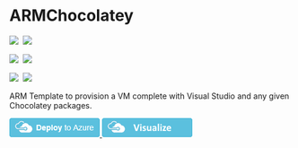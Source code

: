 # ARMChocolatey

<IMG SRC="https://azbotstorage.blob.core.windows.net/badges/visual-studio-dev-vm-chocolatey/PublicLastTestDate.svg" />&nbsp;
<IMG SRC="https://azbotstorage.blob.core.windows.net/badges/visual-studio-dev-vm-chocolatey/PublicDeployment.svg" />&nbsp;

<IMG SRC="https://azbotstorage.blob.core.windows.net/badges/visual-studio-dev-vm-chocolatey/FairfaxLastTestDate.svg" />&nbsp;
<IMG SRC="https://azbotstorage.blob.core.windows.net/badges/visual-studio-dev-vm-chocolatey/FairfaxDeployment.svg" />&nbsp;

<IMG SRC="https://azbotstorage.blob.core.windows.net/badges/visual-studio-dev-vm-chocolatey/BestPracticeResult.svg" />&nbsp;
<IMG SRC="https://azbotstorage.blob.core.windows.net/badges/visual-studio-dev-vm-chocolatey/CredScanResult.svg" />&nbsp;

ARM Template to provision a VM complete with Visual Studio and any given Chocolatey packages.

<a href="https://portal.azure.com/#create/microsoft.template/uri/https%3A%2F%2Fraw.githubusercontent.com%2FAzure%2Fazure-quickstart-templates%2Fmaster%2Fvisual-studio-dev-vm-chocolatey%2Fazuredeploy.json" target="_blank">
    <img src="https://raw.githubusercontent.com/Azure/azure-quickstart-templates/master/1-CONTRIBUTION-GUIDE/images/deploytoazure.png"/>
</a>
<a href="http://armviz.io/#/?load=https://raw.githubusercontent.com/Azure/azure-quickstart-templates/master/visual-studio-dev-vm-chocolatey/azuredeploy.json" target="_blank">
    <img src="https://raw.githubusercontent.com/Azure/azure-quickstart-templates/master/1-CONTRIBUTION-GUIDE/images/visualizebutton.png"/>
</a>

